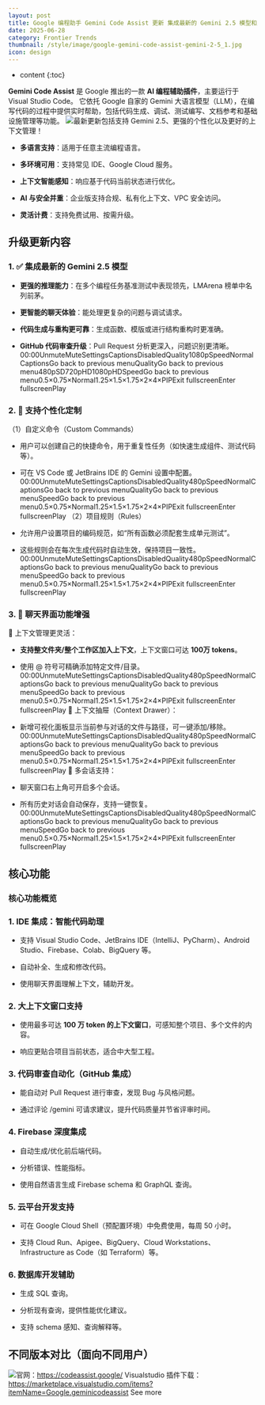 ```yaml
---
layout: post
title: Google 编程助手 Gemini Code Assist 更新 集成最新的 Gemini 2.5 模型和支持个性化定制
date: 2025-06-28
category: Frontier Trends
thumbnail: /style/image/google-gemini-code-assist-gemini-2-5_1.jpg
icon: design
---
```

* content
{:toc}

**Gemini Code Assist** 是 Google 推出的一款 **AI 编程辅助插件**，主要运行于 Visual Studio Code。
它依托 Google 自家的 Gemini 大语言模型（LLM），在编写代码的过程中提供实时帮助，包括代码生成、调试、测试编写、文档参考和基础设施管理等功能。
![](https://assets-v2.circle.so/1r6v04tnsdsmsrresk4vg4ky37ka)最新更新包括支持 Gemini 2.5、更强的个性化以及更好的上下文管理！

- **多语言支持**：适用于任意主流编程语言。

- **多环境可用**：支持常见 IDE、Google Cloud 服务。

- **上下文智能感知**：响应基于代码当前状态进行优化。

- **AI 与安全并重**：企业版支持合规、私有化上下文、VPC 安全访问。

- **灵活计费**：支持免费试用、按需升级。

## 升级更新内容

### 1. ✅ 集成最新的 **Gemini 2.5 模型**

- **更强的推理能力**：在多个编程任务基准测试中表现领先，LMArena 榜单中名列前茅。

- **更智能的聊天体验**：能处理更复杂的问题与调试请求。

- **代码生成与重构更可靠**：生成函数、模版或进行结构重构时更准确。

- **GitHub 代码审查升级**：Pull Request 分析更深入，问题识别更清晰。
00:00UnmuteMuteSettingsCaptionsDisabledQuality1080pSpeedNormalCaptionsGo back to previous menuQualityGo back to previous menu480pSD720pHD1080pHDSpeedGo back to previous menu0.5×0.75×Normal1.25×1.5×1.75×2×4×PIPExit fullscreenEnter fullscreenPlay

### 2. 🧩 支持**个性化定制**
（1）自定义命令（Custom Commands）

- 用户可以创建自己的快捷命令，用于重复性任务（如快速生成组件、测试代码等）。

- 可在 VS Code 或 JetBrains IDE 的 Gemini 设置中配置。
00:00UnmuteMuteSettingsCaptionsDisabledQuality480pSpeedNormalCaptionsGo back to previous menuQualityGo back to previous menuSpeedGo back to previous menu0.5×0.75×Normal1.25×1.5×1.75×2×4×PIPExit fullscreenEnter fullscreenPlay
（2）项目规则（Rules）

- 允许用户设置项目的编码规范，如“所有函数必须配套生成单元测试”。

- 这些规则会在每次生成代码时自动生效，保持项目一致性。
00:00UnmuteMuteSettingsCaptionsDisabledQuality480pSpeedNormalCaptionsGo back to previous menuQualityGo back to previous menuSpeedGo back to previous menu0.5×0.75×Normal1.25×1.5×1.75×2×4×PIPExit fullscreenEnter fullscreenPlay

### 3. 💬 聊天界面功能增强
📁 上下文管理更灵活：

- **支持整文件夹/整个工作区加入上下文**，上下文窗口可达 **100万 tokens**。

- 使用 @ 符号可精确添加特定文件/目录。
00:00UnmuteMuteSettingsCaptionsDisabledQuality480pSpeedNormalCaptionsGo back to previous menuQualityGo back to previous menuSpeedGo back to previous menu0.5×0.75×Normal1.25×1.5×1.75×2×4×PIPExit fullscreenEnter fullscreenPlay
📂 上下文抽屉（Context Drawer）：

- 新增可视化面板显示当前参与对话的文件与路径，可一键添加/移除。
00:00UnmuteMuteSettingsCaptionsDisabledQuality480pSpeedNormalCaptionsGo back to previous menuQualityGo back to previous menuSpeedGo back to previous menu0.5×0.75×Normal1.25×1.5×1.75×2×4×PIPExit fullscreenEnter fullscreenPlay
🧠 多会话支持：

- 聊天窗口右上角可开启多个会话。

- 所有历史对话会自动保存，支持一键恢复。
00:00UnmuteMuteSettingsCaptionsDisabledQuality480pSpeedNormalCaptionsGo back to previous menuQualityGo back to previous menuSpeedGo back to previous menu0.5×0.75×Normal1.25×1.5×1.75×2×4×PIPExit fullscreenEnter fullscreenPlay

## 核心功能

### 核心功能概览

### 1. **IDE 集成：智能代码助理**

- 支持 Visual Studio Code、JetBrains IDE（IntelliJ、PyCharm）、Android Studio、Firebase、Colab、BigQuery 等。

- 自动补全、生成和修改代码。

- 使用聊天界面理解上下文，辅助开发。

### 2. **大上下文窗口支持**

- 使用最多可达 **100 万 token 的上下文窗口**，可感知整个项目、多个文件的内容。

- 响应更贴合项目当前状态，适合中大型工程。

### 3. **代码审查自动化（GitHub 集成）**

- 能自动对 Pull Request 进行审查，发现 Bug 与风格问题。

- 通过评论 /gemini 可请求建议，提升代码质量并节省评审时间。

### 4. **Firebase 深度集成**

- 自动生成/优化前后端代码。

- 分析错误、性能指标。

- 使用自然语言生成 Firebase schema 和 GraphQL 查询。

### 5. **云平台开发支持**

- 可在 Google Cloud Shell（预配置环境）中免费使用，每周 50 小时。

- 支持 Cloud Run、Apigee、BigQuery、Cloud Workstations、Infrastructure as Code（如 Terraform）等。

### 6. **数据库开发辅助**

- 生成 SQL 查询。

- 分析现有查询，提供性能优化建议。

- 支持 schema 感知、查询解释等。

## 不同版本对比（面向不同用户）
![](https://assets-v2.circle.so/28yihula0w8t6fx4gbvukcibdgay)官网：https://codeassist.google/
Visualstudio 插件下载：https://marketplace.visualstudio.com/items?itemName=Google.geminicodeassist
See more